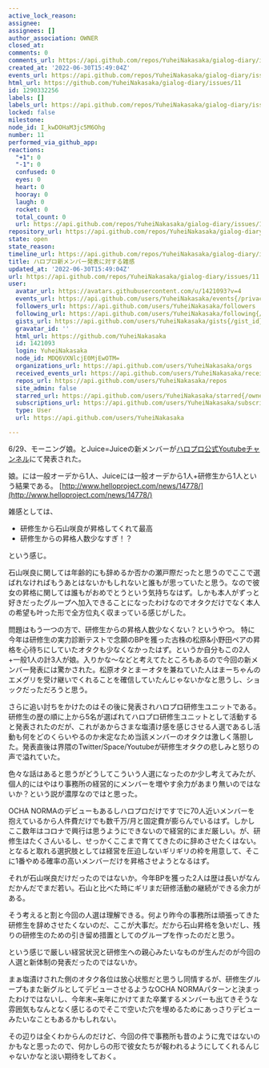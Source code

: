 ```yaml
---
active_lock_reason: 
assignee: 
assignees: []
author_association: OWNER
closed_at: 
comments: 0
comments_url: https://api.github.com/repos/YuheiNakasaka/gialog-diary/issues/11/comments
created_at: '2022-06-30T15:49:04Z'
events_url: https://api.github.com/repos/YuheiNakasaka/gialog-diary/issues/11/events
html_url: https://github.com/YuheiNakasaka/gialog-diary/issues/11
id: 1290332256
labels: []
labels_url: https://api.github.com/repos/YuheiNakasaka/gialog-diary/issues/11/labels{/name}
locked: false
milestone: 
node_id: I_kwDOHaM3jc5M6Ohg
number: 11
performed_via_github_app: 
reactions:
  "+1": 0
  "-1": 0
  confused: 0
  eyes: 0
  heart: 0
  hooray: 0
  laugh: 0
  rocket: 0
  total_count: 0
  url: https://api.github.com/repos/YuheiNakasaka/gialog-diary/issues/11/reactions
repository_url: https://api.github.com/repos/YuheiNakasaka/gialog-diary
state: open
state_reason: 
timeline_url: https://api.github.com/repos/YuheiNakasaka/gialog-diary/issues/11/timeline
title: ハロプロ新メンバー発表に対する雑感
updated_at: '2022-06-30T15:49:04Z'
url: https://api.github.com/repos/YuheiNakasaka/gialog-diary/issues/11
user:
  avatar_url: https://avatars.githubusercontent.com/u/1421093?v=4
  events_url: https://api.github.com/users/YuheiNakasaka/events{/privacy}
  followers_url: https://api.github.com/users/YuheiNakasaka/followers
  following_url: https://api.github.com/users/YuheiNakasaka/following{/other_user}
  gists_url: https://api.github.com/users/YuheiNakasaka/gists{/gist_id}
  gravatar_id: ''
  html_url: https://github.com/YuheiNakasaka
  id: 1421093
  login: YuheiNakasaka
  node_id: MDQ6VXNlcjE0MjEwOTM=
  organizations_url: https://api.github.com/users/YuheiNakasaka/orgs
  received_events_url: https://api.github.com/users/YuheiNakasaka/received_events
  repos_url: https://api.github.com/users/YuheiNakasaka/repos
  site_admin: false
  starred_url: https://api.github.com/users/YuheiNakasaka/starred{/owner}{/repo}
  subscriptions_url: https://api.github.com/users/YuheiNakasaka/subscriptions
  type: User
  url: https://api.github.com/users/YuheiNakasaka

---
```

6/29、モーニング娘。とJuice=Juiceの新メンバーが[ハロプロ公式Youtubeチャンネル](https://www.youtube.com/watch?v=OIjk6pzQl30)にて発表された。

娘。には一般オーデから1人、Juiceには一般オーデから1人+研修生から1人という結果である。
[http://www.helloproject.com/news/14778/](http://www.helloproject.com/news/14778/)

雑感としては、

- 研修生から石山咲良が昇格してくれて最高
- 研修生からの昇格人数少なすぎ！？

という感じ。

石山咲良に関しては年齢的にも辞めるか否かの瀬戸際だったと思うのでここで選ばれなければもうあとはないかもしれないと誰もが思っていたと思う。なので彼女の昇格に関しては誰もがおめでとうという気持ちなはず。しかも本人がずっと好きだったグループへ加入できることになったわけなのでオタクだけでなく本人の希望も叶った形で全方位丸く収まっている感じがした。

問題はもう一つの方で、研修生からの昇格人数少なくない？というやつ。
特に今年は研修生の実力診断テストで念願のBPを獲った古株の松原&小野田ペアの昇格を心待ちにしていたオタクも少なくなかったはず。というか自分もこの2人+一般1人の計3人が娘。入りかな〜などと考えてたところもあるので今回の新メンバー発表には驚かされた。松原オタとまーオタを兼ねていた人はまーちゃんのエメグリを受け継いでくれることを確信していたんじゃないかなと思うし、ショックだっただろうと思う。

さらに追い討ちをかけたのはその後に発表されハロプロ研修生ユニットである。研修生の歴の順に上から5名が選ばれてハロプロ研修生ユニットとして活動すると発表されたのだが、これがあからさまな塩漬け感を感じさせる人選であるし活動も何をどのくらいやるのか未定なため当該メンバーのオタクは激しく落胆した。発表直後は界隈のTwitter/Space/Youtubeが研修生オタクの悲しみと怒りの声で溢れていた。

色々な話はあると思うがどうしてこういう人選になったのか少し考えてみたが、個人的にはやはり事務所の経営的にメンバーを増やす余力があまり無いのではないか？という説が濃厚なのではと思った。

OCHA NORMAのデビューもあるしハロプロだけですでに70人近いメンバーを抱えているから人件費だけでも数千万/月と固定費が膨らんでいるはず。しかしここ数年はコロナで興行は思うようにできないので経営的にまだ厳しい。が、研修生はたくさんいるし、せっかくここまで育ててきたのに辞めさせたくはない。となると取れる選択肢としては経営を圧迫しないギリギリの枠を用意して、そこに1番やめる確率の高いメンバーだけを昇格させようとなるはず。

それが石山咲良だけだったのではないか。今年BPを獲った2人は歴は長いがなんだかんだでまだ若い。石山と比べた時にギリまだ研修活動の継続ができる余力がある。

そう考えると割と今回の人選は理解できる。何より昨今の事務所は頑張ってきた研修生を辞めさせたくないのだ、ここが大事だ。だから石山昇格を急いだし、残りの研修生のための引き留め措置としてのグループを作ったのだと思う。

という感じで厳しい経営状況と研修生への親心みたいなものが生んだのが今回の人選と新体制の発表だったのではないか。

まぁ塩漬けされた側のオタク各位は放心状態だと思うし同情するが、研修生グループもまた新グルとしてデビューさせるようなOCHA NORMAパターンと決まったわけではないし、今年末~来年にかけてまた卒業するメンバーも出てきそうな雰囲気もなんとなく感じるのでそこで空いた穴を埋めるためにあっさりデビューみたいなこともあるかもしれない。

その辺りは全くわからんのだけど、今回の件で事務所も昔のように鬼ではないのかもなと思ったので、何かしらの形で彼女たちが報われるようにしてくれるんじゃないかなと淡い期待をしておく。
